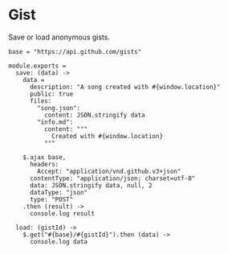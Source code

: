 Gist
====

Save or load anonymous gists.

    base = "https://api.github.com/gists"

    module.exports =
      save: (data) ->
        data =
          description: "A song created with #{window.location}"
          public: true
          files:
            "song.json":
              content: JSON.stringify data
            "info.md":
              content: """
                Created with #{window.location}
              """

        $.ajax base,
          headers:
            Accept: "application/vnd.github.v3+json"
          contentType: "application/json; charset=utf-8"
          data: JSON.stringify data, null, 2
          dataType: "json"
          type: "POST"
        .then (result) ->
          console.log result

      load: (gistId) ->
        $.get("#{base}/#{gistId}").then (data) ->
          console.log data
